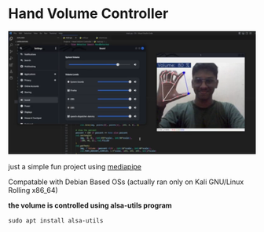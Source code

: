 # Hand Volume Controller
<img src="https://github.com/rohit-krish/Hand_Volume_Controller/blob/main/example.png">

just a simple fun project using [mediapipe](https://pypi.org/project/mediapipe/)

Compatable with Debian Based OSs (actually ran only on Kali GNU/Linux Rolling x86_64)

**the volume is controlled using alsa-utils program**
```
sudo apt install alsa-utils
```
